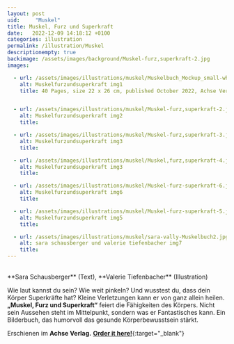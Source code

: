 ```yaml
---
layout: post
uid:     "Muskel"
title: Muskel, Furz und Superkraft
date:   2022-12-09 14:18:12 +0100
categories: illustration
permalink: /illustration/Muskel
descriptionempty: true
backimage: /assets/images/background/Muskel-furz,superkraft-2.jpg
images:

  - url: /assets/images/illustrations/muskel/Muskelbuch_Mockup_small-white.jpg
    alt: Muskelfurzundsuperkraft img1
    title: 40 Pages, size 22 x 26 cm, published October 2022, Achse Verlag


  - url: /assets/images/illustrations/muskel/Muskel-furz,superkraft-2.jpg
    alt: Muskelfurzundsuperkraft img2
    title:

  - url: /assets/images/illustrations/muskel/Muskel-furz,superkraft-3.jpg
    alt: Muskelfurzundsuperkraft img3
    title:

  - url: /assets/images/illustrations/muskel/Muskel,furz,superkraft-4.jpg
    alt: Muskelfurzundsuperkraft img3
    title:

  - url: /assets/images/illustrations/muskel/Muskel-furz-superkraft-6.jpg
    alt: Muskelfurzundsuperkraft img6
    title:

  - url: /assets/images/illustrations/muskel/Muskel-furz-superkraft-5.jpg
    alt: Muskelfurzundsuperkraft img5
    title:

  - url: /assets/images/illustrations/muskel/sara-vally-Muskelbuch2.jpg
    alt: sara schausberger und valerie tiefenbacher img7
    title:
---
```

<br>
**Sara Schausberger** (Text), **Valerie Tiefenbacher** (Illustration)

Wie laut kannst du sein? Wie weit pinkeln? Und wusstest du, dass dein Körper Superkräfte hat? Kleine Verletzungen kann er von ganz allein heilen.
<br> **„Muskel, Furz und Superkraft“** feiert die Fähigkeiten des Körpers. Nicht sein Aussehen steht im Mittelpunkt, sondern was er Fantastisches kann. Ein Bilderbuch, das humorvoll das gesunde Körperbewusstsein stärkt.

Erschienen im **Achse Verlag.** [**Order it here!**](https://www.achseverlag.com/muskel-furz-und-superkraft/){:target="_blank"}
<br>
<br>
